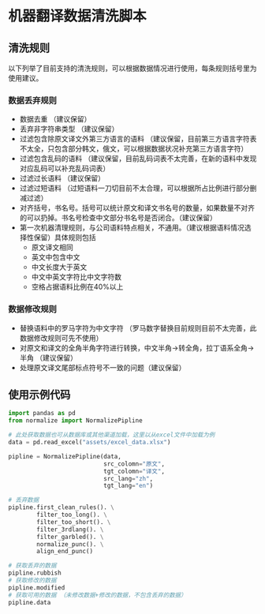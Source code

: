 # 机器翻译数据清洗脚本

## 清洗规则
以下列举了目前支持的清洗规则，可以根据数据情况进行使用，每条规则括号里为使用建议。
### 数据丢弃规则
- 数据去重 （建议保留）
- 丢弃非字符串类型 （建议保留）
- 过滤包含除原文译文外第三方语言的语料 （建议保留，目前第三方语言字符表不太全，只包含部分韩文，俄文，可以根据数据状况补充第三方语言字符）
- 过滤包含乱码的语料 （建议保留，目前乱码词表不太完善，在新的语料中发现对应乱码可以补充乱码词表）
- 过滤过长语料  （建议保留）
- 过滤过短语料 （过短语料一刀切目前不太合理，可以根据所占比例进行部分删减过滤）
- 对齐括号，书名号。括号可以统计原文和译文书名号的数量，如果数量不对齐的可以扔掉。书名号检查中文部分书名号是否闭合。（建议保留）
- 第一次机器清理规则，与公司语料特点相关，不通用。（建议根据语料情况选择性保留）具体规则包括
    - 原文译文相同
    - 英文中包含中文
    - 中文长度大于英文
    - 中文中英文字符比中文字符数
    - 空格占据语料比例在40%以上

### 数据修改规则
- 替换语料中的罗马字符为中文字符 （罗马数字替换目前规则目前不太完善，此数据修改规则可先不使用）
- 对原文和译文的全角半角字符进行转换，中文半角->转全角，拉丁语系全角->半角 （建议保留）
- 处理原文译文尾部标点符号不一致的问题（建议保留）

## 使用示例代码
```py
import pandas as pd
from normalize import NormalizePipline

# 此处获取数据也可从数据库或其他渠道加载，这里以从excel文件中加载为例
data = pd.read_excel("assets/excel_data.xlsx")

pipline = NormalizePipline(data,
                           src_colomn="原文",
                           tgt_colomn="译文",
                           src_lang="zh",
                           tgt_lang="en")

# 丢弃数据
pipline.first_clean_rules(). \
        filter_too_long(). \
        filter_too_short(). \
        filter_3rdlang(). \
        filter_garbled(). \
        normalize_punc(). \
        align_end_punc()

# 获取丢弃的数据
pipline.rubbish
# 获取修改的数据
pipline.modified
# 获取可用的数据 （未修改数据+修改的数据，不包含丢弃的数据）
pipline.data
```
